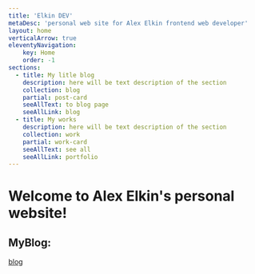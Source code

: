 ```yaml
---
title: 'Elkin DEV'
metaDesc: 'personal web site for Alex Elkin frontend web developer'
layout: home
verticalArrow: true
eleventyNavigation:
    key: Home
    order: -1
sections:
  - title: My litle blog
    description: here will be text description of the section
    collection: blog
    partial: post-card
    seeAllText: to blog page
    seeAllLink: blog
  - title: My works
    description: here will be text description of the section
    collection: work
    partial: work-card
    seeAllText: see all
    seeAllLink: portfolio
---
```


# Welcome to Alex Elkin's personal website!
## MyBlog:
[blog](./blog)
